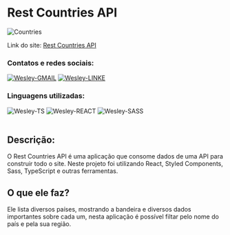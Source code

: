 # Rest Countries API

![Countries](https://user-images.githubusercontent.com/89321125/156672283-1fb3b607-15fd-49dc-9b09-476e2bac945e.PNG)

Link do site: <a href="https://rest-api-countries-wa.netlify.app/">Rest Countries API</a>

### Contatos e redes sociais:

<div style="display: inline_block">
  <a href="mailto:wesleyara.contato@gmail.com"><img alt="Wesley-GMAIL" src="https://img.shields.io/badge/Gmail-D14836?style=for-the-badge&logo=gmail&logoColor=white"></a>
  <a href="https://www.linkedin.com/in/wesley-gomes-de-araújo-534a66221/"><img alt="Wesley-LINKE" src="https://img.shields.io/badge/LinkedIn-0077B5?style=for-the-badge&logo=linkedin&logoColor=white"></a>
</div>

### Linguagens utilizadas:

<div style="display: inline_block;">
  <img alt="Wesley-TS" src="https://img.shields.io/badge/TypeScript-007ACC?style=for-the-badge&logo=typescript&logoColor=white">
  <img alt="Wesley-REACT" src="https://img.shields.io/badge/React-20232A?style=for-the-badge&logo=react&logoColor=61DAFB">
  <img alt="Wesley-SASS" src="https://img.shields.io/badge/Sass-CC6699?style=for-the-badge&logo=sass&logoColor=white">
</div>
<br>

## Descrição:
O Rest Countries API é uma aplicação que consome dados de uma API para construir todo o site. Neste projeto foi utilizando React, Styled Components, Sass, TypeScript e outras ferramentas.

## O que ele faz?
Ele lista diversos países, mostrando a bandeira e diversos dados importantes sobre cada um, nesta aplicação é possível filtar pelo nome do país e pela sua região. 

